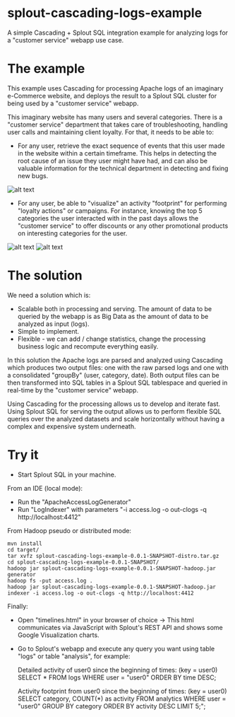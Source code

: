 splout-cascading-logs-example
=============================

A simple Cascading + Splout SQL integration example for analyzing logs for a "customer service" webapp use case.

The example
===========

This example uses Cascading for processing Apache logs of an imaginary e-Commerce website, and deploys the result to 
a Splout SQL cluster for being used by a "customer service" webapp.

This imaginary website has many users and several categories. There is a "customer service" department that takes care of troubleshooting, 
handling user calls and maintaining client loyalty. For that, it needs to be able to:

* For any user, retrieve the exact sequence of events that this user made in the website within a certain timeframe. 
This helps in detecting the root cause of an issue they user might have had, and can also be valuable information for the 
technical department in detecting and fixing new bugs.

![alt text](https://raw.github.com/pereferrera/splout-cascading-logs-example/master/raw-logs.png)

* For any user, be able to "visualize" an activity "footprint" for performing "loyalty actions" or campaigns. For instance, knowing the
top 5 categories the user interacted with in the past days allows the "customer service" to offer discounts or any other promotional
products on interesting categories for the user.   

![alt text](https://raw.github.com/pereferrera/splout-cascading-logs-example/master/pie-chart.png)
![alt text](https://raw.github.com/pereferrera/splout-cascading-logs-example/master/timeline.png)

The solution
============

We need a solution which is:

* Scalable both in processing and serving. The amount of data to be queried by the webapp is as Big Data as the amount of data 
to be analyzed as input (logs).
* Simple to implement.
* Flexible - we can add / change statistics, change the processing business logic and recompute everything easily. 
 
In this solution the Apache logs are parsed and analyzed using Cascading which produces two output files: one with the raw parsed logs and one with a 
consolidated "groupBy" (user, category, date). Both output files can be then transformed into SQL tables in a Splout SQL
tablespace and queried in real-time by the "customer service" webapp.

Using Cascading for the processing allows us to develop and iterate fast. Using Splout SQL for serving the output allows us to 
perform flexible SQL queries over the analyzed datasets and scale horizontally without having a complex and expensive system underneath.

Try it
======

- Start Splout SQL in your machine.

From an IDE (local mode):

- Run the "ApacheAccessLogGenerator"
- Run "LogIndexer" with parameters "-i access.log -o out-clogs -q http://localhost:4412"

From Hadoop pseudo or distributed mode:

	mvn install
	cd target/
	tar xvfz splout-cascading-logs-example-0.0.1-SNAPSHOT-distro.tar.gz 
	cd splout-cascading-logs-example-0.0.1-SNAPSHOT/
 	hadoop jar splout-cascading-logs-example-0.0.1-SNAPSHOT-hadoop.jar generator
	hadoop fs -put access.log .
	hadoop jar splout-cascading-logs-example-0.0.1-SNAPSHOT-hadoop.jar indexer -i access.log -o out-clogs -q http://localhost:4412

Finally:

- Open "timelines.html" in your browser of choice -> This html communicates via JavaScript with Splout's REST API and shows some Google Visualization charts.
- Go to Splout's webapp and execute any query you want using table "logs" or table "analysis", for example:

	Detailed activity of user0 since the beginning of times:
	(key = user0)
	SELECT * FROM logs WHERE user = "user0" ORDER BY time DESC;
	
	Activity footprint from user0 since the beginning of times:
	(key = user0)
	SELECT category, COUNT(*) as activity FROM analytics WHERE user = "user0" GROUP BY category ORDER BY activity DESC LIMIT 5;";